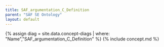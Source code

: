 ```yaml
---
title: SAF_argumentation_C_Definition
parent: "SAF SE Ontology"
layout: default
---
```

{% assign diag = site.data.concept-diags | where: "Name","SAF_argumentation_C_Definition" %}
{% include concept.md %}